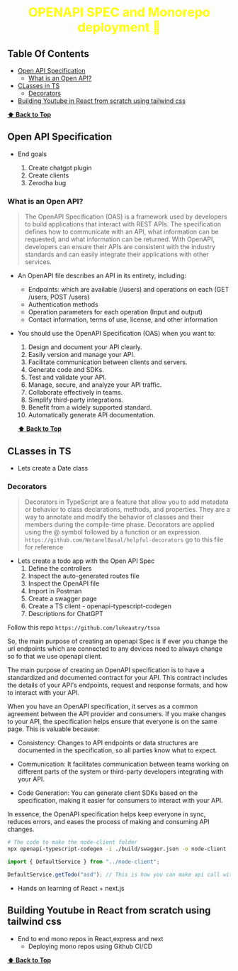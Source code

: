 <h1 style="color:yellow"><center>OPENAPI SPEC and Monorepo deployment  🧾</center></h1>

## Table Of Contents

- [Open API Specification](#open-api-specification)
  - [What is an Open API?](#what-is-an-open-api)
- [CLasses in TS](#classes-in-ts)
  - [Decorators](#decorators)
- [Building Youtube in React from scratch using tailwind css](#building-youtube-in-react-from-scratch-using-tailwind-css)

**[⬆ Back to Top](#table-of-contents)**

## Open API Specification

- End goals

  1. Create chatgpt plugin
  2. Create clients
  3. Zerodha bug

### What is an Open API?

> The OpenAPI Specification (OAS) is a framework used by developers to build applications that interact with REST APIs. The specification defines how to communicate with an API, what information can be requested, and what information can be returned. With OpenAPI, developers can ensure their APIs are consistent with the industry standards and can easily integrate their applications with other services.

- An OpenAPI file describes an API in its entirety, including:

  - Endpoints: which are available (/users) and operations on each (GET /users, POST /users)
  - Authentication methods
  - Operation parameters for each operation (Input and output)
  - Contact information, terms of use, license, and other information

- You should use the OpenAPI Specification (OAS) when you want to:

  1. Design and document your API clearly.
  2. Easily version and manage your API.
  3. Facilitate communication between clients and servers.
  4. Generate code and SDKs.
  5. Test and validate your API.
  6. Manage, secure, and analyze your API traffic.
  7. Collaborate effectively in teams.
  8. Simplify third-party integrations.
  9. Benefit from a widely supported standard.
  10. Automatically generate API documentation.

  **[⬆ Back to Top](#table-of-contents)**

## CLasses in TS

- Lets create a Date class

### Decorators

> Decorators in TypeScript are a feature that allow you to add metadata or behavior to class declarations, methods, and properties. They are a way to annotate and modify the behavior of classes and their members during the compile-time phase. Decorators are applied using the @ symbol followed by a function or an expression.
> `https://github.com/NetanelBasal/helpful-decorators` go to this file for reference

- Lets create a todo app with the
  Open API Spec
  1. Define the controllers
  2. Inspect the auto-generated routes file
  3. Inspect the OpenAPI file
  4. Import in Postman
  5. Create a swagger page
  6. Create a TS client - openapi-typescript-codegen
  7. Descriptions for ChatGPT

Follow this repo `https://github.com/lukeautry/tsoa`

So, the main purpose of creating an openapi Spec is if ever you change the url endpoints which are connected to any devices need to always change so fo that we use openapi client.

The main purpose of creating an OpenAPI specification is to have a standardized and documented contract for your API. This contract includes the details of your API's endpoints, request and response formats, and how to interact with your API.

When you have an OpenAPI specification, it serves as a common agreement between the API provider and consumers. If you make changes to your API, the specification helps ensure that everyone is on the same page. This is valuable because:

- Consistency: Changes to API endpoints or data structures are documented in the specification, so all parties know what to expect.

- Communication: It facilitates communication between teams working on different parts of the system or third-party developers integrating with your API.

- Code Generation: You can generate client SDKs based on the specification, making it easier for consumers to interact with your API.

In essence, the OpenAPI specification helps keep everyone in sync, reduces errors, and eases the process of making and consuming API changes.

```sh
# The code to make the node-client folder
npx openapi-typescript-codegen -i ./build/swagger.json -o node-client -c fetch

```

```js
import { DefaultService } from "../node-client";

DefaultService.getTodo("asd"); // This is how you can make api call without having any tension of changes in the main route
```

- Hands on learning of React + next.js

## Building Youtube in React from scratch using tailwind css

- End to end mono repos in React,express and next
  - Deploying mono repos using Github CI/CD

**[⬆ Back to Top](#table-of-contents)**
